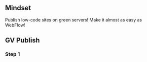 ## Mindset
Publish low-code sites on green servers! Make it almost as easy as WebFlow!

## GV Publish
### Step 1